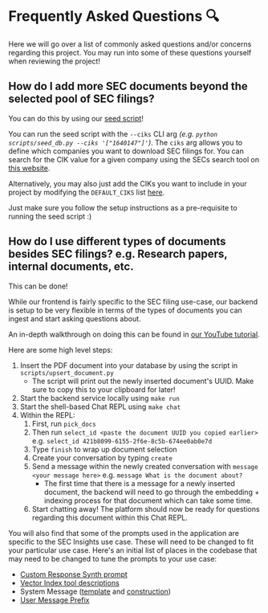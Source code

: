 # Frequently Asked Questions 🔍

Here we will go over a list of commonly asked questions and/or concerns regarding this project. You may run into some of these questions yourself when reviewing the project!

## How do I add more SEC documents beyond the selected pool of SEC filings?
You can do this by using our [seed script](https://github.com/run-llama/sec-insights/tree/main/backend#seed-db-script-)!

You can run the seed script with the `--ciks` CLI arg *(e.g. `python scripts/seed_db.py --ciks '["1640147"]'`)*. The `ciks` arg allows you to define which companies you want to download SEC filings for. You can search for the CIK value for a given company using the SECs search tool on [this website](https://www.sec.gov/edgar/searchedgar/companysearch).

Alternatively, you may also just add the CIKs you want to include in your project by modifying the `DEFAULT_CIKS` list [here](https://github.com/run-llama/sec-insights/blob/main/backend/scripts/download_sec_pdf.py#L12).

Just make sure you follow the setup instructions as a pre-requisite to running the seed script :)

## How do I use different types of documents besides SEC filings? e.g. Research papers, internal documents, etc.
This can be done!

While our frontend is fairly specific to the SEC filing use-case, our backend is setup to be very flexible in terms of the types of documents you can ingest and start asking questions about.

An in-depth walkthrough on doing this can be found in [our YouTube tutorial](https://youtu.be/2O52Tfj79T4?si=kiRxB2dLES0Gaad7&t=1311).

Here are some high level steps:
1. Insert the PDF document into your database by using the script in `scripts/upsert_document.py`
   * The script will print out the newly inserted document's UUID. Make sure to copy this to your clipboard for later!
1. Start the backend service locally using `make run`
1. Start the shell-based Chat REPL using `make chat`
1. Within the REPL:
   1. First, run `pick_docs`
   1. Then run `select_id <paste the document UUID you copied earlier>` e.g. `select_id 421b8099-6155-2f6e-8c5b-674ee0ab0e7d`
   1. Type `finish` to wrap up document selection
   1. Create your conversation by typing `create`
   1. Send a message within the newly created conversation with `message <your message here>` e.g. `message What is the document about?`
      * The first time that there is a message for a newly inserted document, the backend will need to go through the embedding + indexing process for that document which can take some time.
   1. Start chatting away! The platform should now be ready for questions regarding this document within this Chat REPL.

You will also find that some of the prompts used in the application are specific to the SEC Insights use case. These will need to be changed to fit your particular use case. Here's an initial list of places in the codebase that may need to be changed to tune the prompts to your use case:
* [Custom Response Synth prompt](https://github.com/run-llama/sec-insights/blob/e81c839/backend/app/chat/qa_response_synth.py#L15-L48)
* [Vector Index tool descriptions](https://github.com/run-llama/sec-insights/blob/e81c83958a428e2aa02e8cb1280c3a17c55c4aa9/backend/app/chat/engine.py#L295-L296)
* System Message ([template](https://github.com/run-llama/sec-insights/blob/e81c83958a428e2aa02e8cb1280c3a17c55c4aa9/backend/app/chat/constants.py#L3-L17) and [construction](https://github.com/run-llama/sec-insights/blob/e81c83958a428e2aa02e8cb1280c3a17c55c4aa9/backend/app/chat/engine.py#L336))
* [User Message Prefix](https://github.com/run-llama/sec-insights/blob/e81c83958a428e2aa02e8cb1280c3a17c55c4aa9/backend/app/chat/messaging.py#L143-L145)
